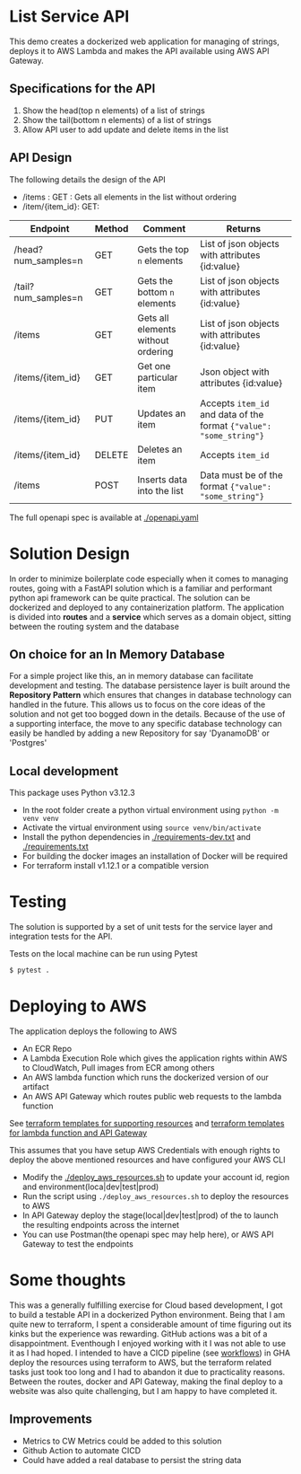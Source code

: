 # List Service API

This demo creates a dockerized web application for managing of strings, deploys it to AWS Lambda and makes the API available using AWS API Gateway.

## Specifications for the API
1. Show the head(top n elements) of a list of strings
1. Show the tail(bottom n elements) of a list of strings
1. Allow API user to add update and delete items in the list

## API Design
The following details the design of the API

* /items : GET : Gets all elements in the list without ordering
* /item/{item_id}: GET: 

| Endpoint| Method | Comment | Returns
|----------|----------|----------|---|
|/head?num_samples=n|GET|Gets the top `n` elements|List of json objects with attributes {id:value}|
|/tail?num_samples=n|GET|Gets the bottom `n` elements|List of json objects with attributes {id:value}|
|/items         |GET          | Gets all elements without ordering|List of json objects with attributes {id:value} 
|/items/{item_id}          |GET          |Get one particular item |Json object with attributes {id:value}|
|/items/{item_id}          |PUT         |Updates an item|Accepts `item_id` and  data of the format `{"value": "some_string"}`|
|/items/{item_id}          |DELETE         |Deletes an item|Accepts `item_id`|
|/items          |POST          |Inserts data into the list   | Data must be of the format `{"value": "some_string"}`|

The full openapi spec is available at [./openapi.yaml](./openapi.yaml)

# Solution Design
In order to minimize boilerplate code especially when it comes to managing routes, going with a FastAPI solution which is a familiar and performant python api framework can be quite practical. The solution can be dockerized and deployed to any containerization platform. The application is divided into **routes** and a **service** which serves as a domain object, sitting between the routing system and the database

## On choice for an In Memory Database
For a simple project like this, an in memory database can facilitate development and testing. The database persistence layer is built around the **Repository Pattern** which ensures that changes in database technology can handled in the future. This allows us to focus on the core ideas of the solution and not get too bogged down in the details. Because of the use of a supporting interface, the move to any specific database technology can easily be handled by adding a new Repository for say 'DyanamoDB' or 'Postgres'

## Local development
This package uses Python v3.12.3
* In the root folder create a python virtual environment using `python -m venv venv`
* Activate the virtual environment using `source venv/bin/activate`
* Install the python dependencies in [./requirements-dev.txt](./requirements-dev.txt) and [./requirements.txt](./requirements.txt)
* For building the docker images an installation of Docker will be required
* For terraform install v1.12.1 or a compatible version


# Testing
The solution is supported by a set of unit tests for the service layer and integration tests for the API. 

Tests on the local machine can be run using Pytest
```sh
$ pytest . 
```

# Deploying to AWS
The application deploys the following to AWS
- An ECR Repo
- A Lambda Execution Role which gives the application rights within AWS to CloudWatch, Pull images from ECR among others
- An AWS lambda function which runs the dockerized version of our artifact
- An AWS API Gateway which routes public web requests to the lambda function

See [terraform templates for supporting resources](./infra/prerequisites/) and [terraform templates for lambda function and API Gateway](./infra/deploy/)

This assumes that you have setup AWS Credentials with enough rights to deploy the above mentioned resources and have configured your AWS CLI

* Modify the [./deploy_aws_resources.sh](./deploy_aws_resources.sh) to update your account id, region and environment(loca|dev|test|prod)
* Run the script using `./deploy_aws_resources.sh` to deploy the resources to AWS
* In API Gateway deploy the stage(local|dev|test|prod) of the to launch the resulting endpoints across the internet
* You can use Postman(the openapi spec may help here), or AWS API Gateway to test the endpoints

# Some thoughts
This was a generally fulfilling exercise for Cloud based development, I got to build  a testable API in a dockerized Python environment. Being that I am quite new to terraform, I spent a considerable amount of time figuring out its kinks but the experience was rewarding. GitHub actions was a bit of a disappointment. Eventhough I enjoyed working with it I was not able to use it as I had hoped. I intended to have a CICD pipeline (see [workflows](/.github/workflows/)) in GHA deploy the resources using terraform to AWS, but the terraform related tasks just took too long and I had to abandon it due to practicality reasons. Between the routes, docker and API Gateway, making the final deploy to a website was also quite challenging, but I am happy to have completed it.
## Improvements
* Metrics to CW Metrics could be added to this solution
* Github Action to automate CICD
* Could have added a real database to persist the string data



